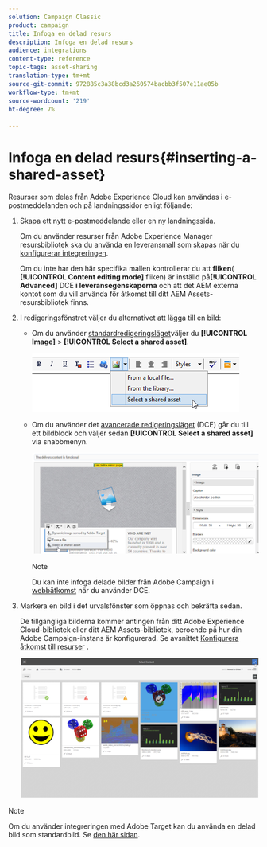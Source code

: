 ```yaml
---
solution: Campaign Classic
product: campaign
title: Infoga en delad resurs
description: Infoga en delad resurs
audience: integrations
content-type: reference
topic-tags: asset-sharing
translation-type: tm+mt
source-git-commit: 972885c3a38bcd3a260574bacbb3f507e11ae05b
workflow-type: tm+mt
source-wordcount: '219'
ht-degree: 7%

---
```



# Infoga en delad resurs{#inserting-a-shared-asset}

Resurser som delas från Adobe Experience Cloud kan användas i e-postmeddelanden och på landningssidor enligt följande:

1. Skapa ett nytt e-postmeddelande eller en ny landningssida.

   Om du använder resurser från Adobe Experience Manager resursbibliotek ska du använda en leveransmall som skapas när du [konfigurerar integreringen](../../integrations/using/configuring-access-to-assets.md#integrating-with-aem-assets).

   Om du inte har den här specifika mallen kontrollerar du att **fliken**( **[!UICONTROL Content editing mode]** fliken) är inställd på&#x200B;**[!UICONTROL Advanced]** DCE **i leveransegenskaperna** och att det AEM externa kontot som du vill använda för åtkomst till ditt AEM Assets-resursbibliotek finns.

1. I redigeringsfönstret väljer du alternativet att lägga till en bild:

   * Om du använder [standardredigeringsläget](../../delivery/using/defining-the-email-content.md#adding-images)väljer du **[!UICONTROL Image]** > **[!UICONTROL Select a shared asset]**.

      ![](assets/dam_insert_image_standard.png)

   * Om du använder det [avancerade redigeringsläget](../../web/using/about-campaign-html-editor.md) (DCE) går du till ett bildblock och väljer sedan **[!UICONTROL Select a shared asset]** via snabbmenyn.

      ![](assets/dam_insert_image_dce.png)

      >[!NOTE]
      >
      >Du kan inte infoga delade bilder från Adobe Campaign i [webbåtkomst](../../platform/using/adobe-campaign-workspace.md#console-and-web-access) när du använder DCE.

1. Markera en bild i det urvalsfönster som öppnas och bekräfta sedan.

   De tillgängliga bilderna kommer antingen från ditt Adobe Experience Cloud-bibliotek eller ditt AEM Assets-bibliotek, beroende på hur din Adobe Campaign-instans är konfigurerad. Se avsnittet [Konfigurera åtkomst till resurser](../../integrations/using/configuring-access-to-assets.md) .

   ![](assets/dam_shared_image_selection.png)

>[!NOTE]
>
>Om du använder integreringen med Adobe Target kan du använda en delad bild som standardbild. Se [den här sidan](../../integrations/using/integrating-with-adobe-target.md).


